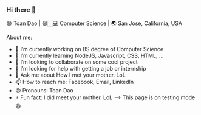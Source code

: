 ### Hi there 👋

😄 Toan Dao | 😄🏻‍💻 Computer Science | 🌏 San Jose, California, USA

About me:

- 🔭 I’m currently working on BS degree of Computer Science
- 🌱 I’m currently learning NodeJS, Javascript, CSS, HTML, ...
- 👯 I’m looking to collaborate on some cool project
- 🤔 I’m looking for help with getting a job or internship
- 💬 Ask me about How I met your mother. LoL
- 📫 How to reach me: Facebook, Email, LinkedIn
- 😄 Pronouns: Toan Dao
- ⚡ Fun fact: I did meet your mother. LoL
--> This page is on testing mode 😄
